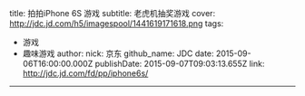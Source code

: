 title: 拍拍iPhone 6S 游戏
subtitle: 老虎机抽奖游戏
cover: http://jdc.jd.com/h5/imagespool/1441619171618.png
tags:
  - 游戏
  - 趣味游戏
author:
  nick: 京东
  github_name: JDC
date: 2015-09-06T16:00:00.000Z
publishDate: 2015-09-07T09:03:13.655Z
link: http://jdc.jd.com/fd/pp/iphone6s/
---